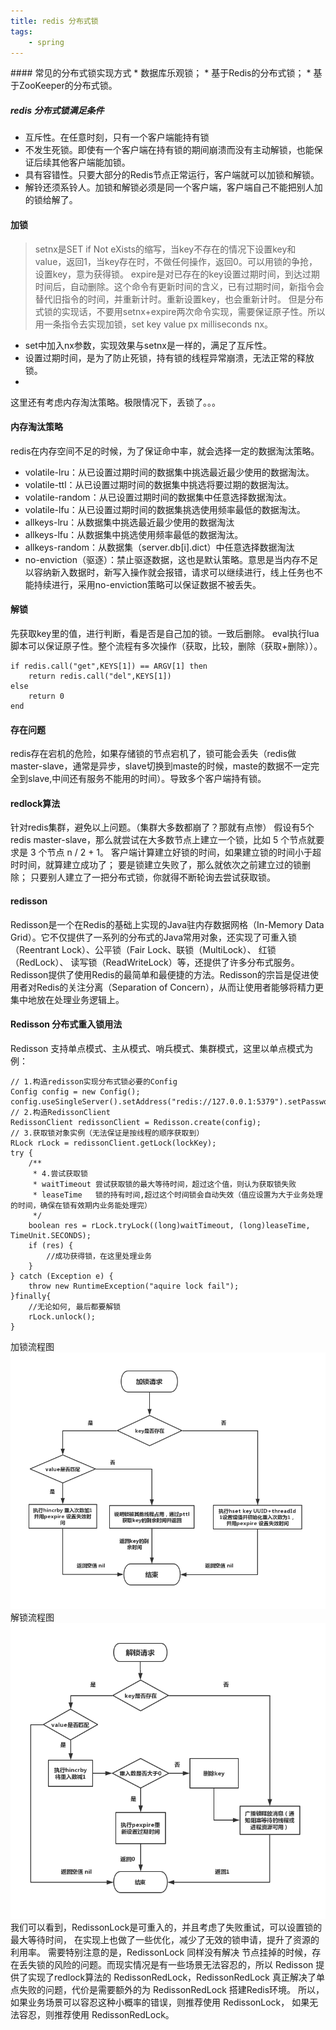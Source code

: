 ```yaml
---
title: redis 分布式锁
tags: 
	- spring
---
```

 <meta name="referrer" content="no-referrer" />
#### 常见的分布式锁实现方式
* 数据库乐观锁；
* 基于Redis的分布式锁；
* 基于ZooKeeper的分布式锁。<!-- more -->

##### redis 分布式锁满足条件
* 互斥性。在任意时刻，只有一个客户端能持有锁
* 不发生死锁。即使有一个客户端在持有锁的期间崩溃而没有主动解锁，也能保证后续其他客户端能加锁。
* 具有容错性。只要大部分的Redis节点正常运行，客户端就可以加锁和解锁。
* 解铃还须系铃人。加锁和解锁必须是同一个客户端，客户端自己不能把别人加的锁给解了。

#### 加锁

> setnx是SET if Not eXists的缩写，当key不存在的情况下设置key和value，返回1，当key存在时，不做任何操作，返回0。可以用锁的争抢，设置key，意为获得锁。
> expire是对已存在的key设置过期时间，到达过期时间后，自动删除。这个命令有更新时间的含义，已有过期时间，新指令会替代旧指令的时间，并重新计时。重新设置key，也会重新计时。
但是分布式锁的实现话，不要用setnx+expire两次命令实现，需要保证原子性。所以用一条指令去实现加锁，set key value px milliseconds nx。
* set中加入nx参数，实现效果与setnx是一样的，满足了互斥性。
* 设置过期时间，是为了防止死锁，持有锁的线程异常崩溃，无法正常的释放锁。
* 
这里还有考虑内存淘汰策略。极限情况下，丢锁了。。。


#### 内存淘汰策略
redis在内存空间不足的时候，为了保证命中率，就会选择一定的数据淘汰策略。
* volatile-lru：从已设置过期时间的数据集中挑选最近最少使用的数据淘汰。
* volatile-ttl：从已设置过期时间的数据集中挑选将要过期的数据淘汰。
* volatile-random：从已设置过期时间的数据集中任意选择数据淘汰。
* volatile-lfu：从已设置过期时间的数据集挑选使用频率最低的数据淘汰。
* allkeys-lru：从数据集中挑选最近最少使用的数据淘汰
* allkeys-lfu：从数据集中挑选使用频率最低的数据淘汰。
* allkeys-random：从数据集（server.db[i].dict）中任意选择数据淘汰
*  no-enviction（驱逐）：禁止驱逐数据，这也是默认策略。意思是当内存不足以容纳新入数据时，新写入操作就会报错，请求可以继续进行，线上任务也不能持续进行，采用no-enviction策略可以保证数据不被丢失。

#### 解锁
先获取key里的值，进行判断，看是否是自己加的锁。一致后删除。
eval执行lua脚本可以保证原子性。整个流程有多次操作（获取，比较，删除（获取+删除））。
```
if redis.call("get",KEYS[1]) == ARGV[1] then
    return redis.call("del",KEYS[1])
else
    return 0
end
```
#### 存在问题
redis存在宕机的危险，如果存储锁的节点宕机了，锁可能会丢失（redis做master-slave，通常是异步，slave切换到maste的时候，maste的数据不一定完全到slave,中间还有服务不能用的时间）。导致多个客户端持有锁。

#### redlock算法
针对redis集群，避免以上问题。（集群大多数都崩了？那就有点惨）
假设有5个redis master-slave，那么就尝试在大多数节点上建立一个锁，比如 5 个节点就要求是 3 个节点 n / 2 + 1。
客户端计算建立好锁的时间，如果建立锁的时间小于超时时间，就算建立成功了；
要是锁建立失败了，那么就依次之前建立过的锁删除；
只要别人建立了一把分布式锁，你就得不断轮询去尝试获取锁。

#### redisson
Redisson是一个在Redis的基础上实现的Java驻内存数据网格（In-Memory Data Grid）。它不仅提供了一系列的分布式的Java常用对象，还实现了可重入锁（Reentrant Lock）、公平锁（Fair Lock、联锁（MultiLock）、 红锁（RedLock）、 读写锁（ReadWriteLock）等，还提供了许多分布式服务。
Redisson提供了使用Redis的最简单和最便捷的方法。Redisson的宗旨是促进使用者对Redis的关注分离（Separation of Concern），从而让使用者能够将精力更集中地放在处理业务逻辑上。
#### Redisson 分布式重入锁用法
Redisson 支持单点模式、主从模式、哨兵模式、集群模式，这里以单点模式为例：
```
// 1.构造redisson实现分布式锁必要的Config
Config config = new Config();
config.useSingleServer().setAddress("redis://127.0.0.1:5379").setPassword("123456").setDatabase(0);
// 2.构造RedissonClient
RedissonClient redissonClient = Redisson.create(config);
// 3.获取锁对象实例（无法保证是按线程的顺序获取到）
RLock rLock = redissonClient.getLock(lockKey);
try {
    /**
     * 4.尝试获取锁
     * waitTimeout 尝试获取锁的最大等待时间，超过这个值，则认为获取锁失败
     * leaseTime   锁的持有时间,超过这个时间锁会自动失效（值应设置为大于业务处理的时间，确保在锁有效期内业务能处理完）
     */
    boolean res = rLock.tryLock((long)waitTimeout, (long)leaseTime, TimeUnit.SECONDS);
    if (res) {
        //成功获得锁，在这里处理业务
    }
} catch (Exception e) {
    throw new RuntimeException("aquire lock fail");
}finally{
    //无论如何, 最后都要解锁
    rLock.unlock();
}
```

加锁流程图
![](https://raw.githubusercontent.com/snmlm/resources/master/picture/8.png)
解锁流程图
![](https://raw.githubusercontent.com/snmlm/resources/master/picture/9.png)
我们可以看到，RedissonLock是可重入的，并且考虑了失败重试，可以设置锁的最大等待时间， 在实现上也做了一些优化，减少了无效的锁申请，提升了资源的利用率。
需要特别注意的是，RedissonLock 同样没有解决 节点挂掉的时候，存在丢失锁的风险的问题。而现实情况是有一些场景无法容忍的，所以 Redisson 提供了实现了redlock算法的 RedissonRedLock，RedissonRedLock 真正解决了单点失败的问题，代价是需要额外的为 RedissonRedLock 搭建Redis环境。
所以，如果业务场景可以容忍这种小概率的错误，则推荐使用 RedissonLock， 如果无法容忍，则推荐使用 RedissonRedLock。
